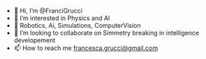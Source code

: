 - 👋 Hi, I’m @FranciGrucci
- 👀 I’m interested in Physics and AI
- 🌱 Robotics, Ai, Simulations, ComputerVision
- 💞️ I’m looking to collaborate on Simmetry breaking in intelligence developement
- 📫 How to reach me francesca.grucci@gmail.com


<!---
FranciGrucci/FranciGrucci is a ✨ special ✨ repository because its `README.md` (this file) appears on your GitHub profile.
You can click the Preview link to take a look at your changes.
--->
